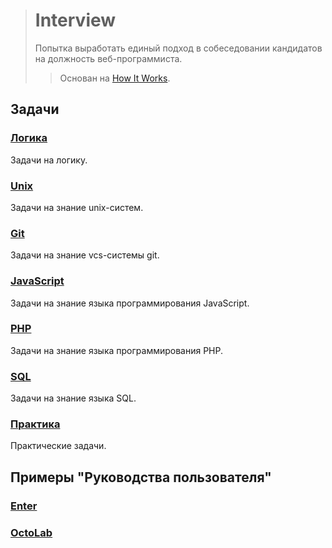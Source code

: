 > # Interview
>
> Попытка выработать единый подход в собеседовании кандидатов на должность веб-программиста.
> > Основан на [How It Works](https://github.com/kamilsk/HowItWorks).

## Задачи

### [Логика](tasks/logic)

Задачи на логику.

### [Unix](tasks/unix)

Задачи на знание unix-систем.

### [Git](tasks/git)

Задачи на знание vcs-системы git.

### [JavaScript](tasks/js)

Задачи на знание языка программирования JavaScript.

### [PHP](tasks/php)

Задачи на знание языка программирования PHP.

### [SQL](tasks/sql)

Задачи на знание языка SQL.

### [Практика](tasks/practice)

Практические задачи.

## Примеры "Руководства пользователя"

### [Enter](guides/enter.md)

### [OctoLab](guides/octolab.md)
